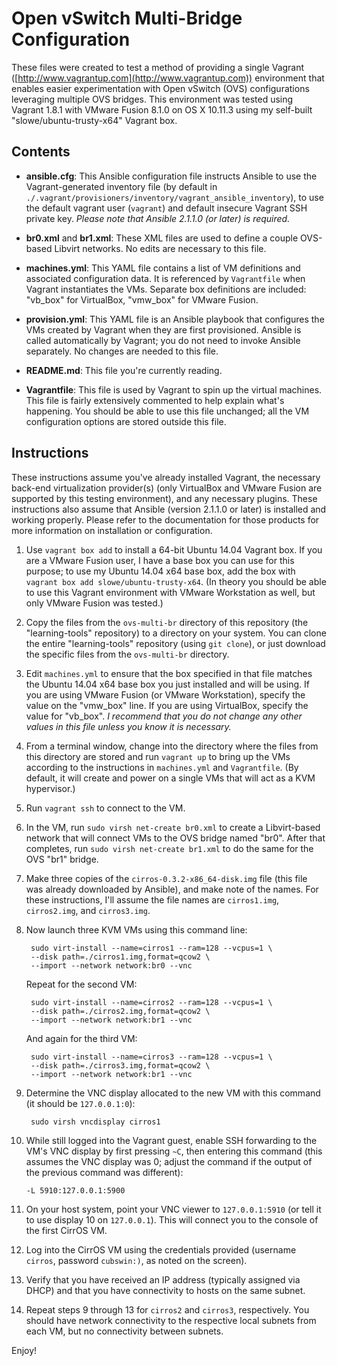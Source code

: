 # Open vSwitch Multi-Bridge Configuration

These files were created to test a method of providing a single Vagrant ([http://www.vagrantup.com](http://www.vagrantup.com)) environment that enables easier experimentation with Open vSwitch (OVS) configurations leveraging multiple OVS bridges. This environment was tested using Vagrant 1.8.1 with VMware Fusion 8.1.0 on OS X 10.11.3 using my self-built "slowe/ubuntu-trusty-x64" Vagrant box.

## Contents

* **ansible.cfg**: This Ansible configuration file instructs Ansible to use the Vagrant-generated inventory file (by default in `./.vagrant/provisioners/inventory/vagrant_ansible_inventory`), to use the default vagrant user (`vagrant`) and default insecure Vagrant SSH private key. _Please note that Ansible 2.1.1.0 (or later) is required._

* **br0.xml** and **br1.xml**: These XML files are used to define a couple OVS-based Libvirt networks. No edits are necessary to this file.

* **machines.yml**: This YAML file contains a list of VM definitions and associated configuration data. It is referenced by `Vagrantfile` when Vagrant instantiates the VMs. Separate box definitions are included: "vb_box" for VirtualBox, "vmw_box" for VMware Fusion.

* **provision.yml**: This YAML file is an Ansible playbook that configures the VMs created by Vagrant when they are first provisioned. Ansible is called automatically by Vagrant; you do not need to invoke Ansible separately. No changes are needed to this file.

* **README.md**: This file you're currently reading.

* **Vagrantfile**: This file is used by Vagrant to spin up the virtual machines. This file is fairly extensively commented to help explain what's happening. You should be able to use this file unchanged; all the VM configuration options are stored outside this file.

## Instructions

These instructions assume you've already installed Vagrant, the necessary back-end virtualization provider(s) (only VirtualBox and VMware Fusion are supported by this testing environment), and any necessary plugins. These instructions also assume that Ansible (version 2.1.1.0 or later) is installed and working properly. Please refer to the documentation for those products for more information on installation or configuration.

1. Use `vagrant box add` to install a 64-bit Ubuntu 14.04 Vagrant box. If you are a VMware Fusion user, I have a base box you can use for this purpose; to use my Ubuntu 14.04 x64 base box, add the box with `vagrant box add slowe/ubuntu-trusty-x64`. (In theory you should be able to use this Vagrant environment with VMware Workstation as well, but only VMware Fusion was tested.)

2. Copy the files from the `ovs-multi-br` directory of this repository (the "learning-tools" repository) to a directory on your system. You can clone the entire "learning-tools" repository (using `git clone`), or just download the specific files from the `ovs-multi-br` directory.

3. Edit `machines.yml` to ensure that the box specified in that file matches the Ubuntu 14.04 x64 base box you just installed and will be using. If you are using VMware Fusion (or VMware Workstation), specify the value on the "vmw_box" line. If you are using VirtualBox, specify the value for "vb_box". _I recommend that you do not change any other values in this file unless you know it is necessary._

4. From a terminal window, change into the directory where the files from this directory are stored and run `vagrant up` to bring up the VMs according to the instructions in `machines.yml` and `Vagrantfile`. (By default, it will create and power on a single VMs that will act as a KVM hypervisor.)

5. Run `vagrant ssh` to connect to the VM.

6. In the VM, run `sudo virsh net-create br0.xml` to create a Libvirt-based network that will connect VMs to the OVS bridge named "br0". After that completes, run `sudo virsh net-create br1.xml` to do the same for the OVS "br1" bridge.

7. Make three copies of the `cirros-0.3.2-x86_64-disk.img` file (this file was already downloaded by Ansible), and make note of the names. For these instructions, I'll assume the file names are `cirros1.img`, `cirros2.img`, and `cirros3.img`.

8. Now launch three KVM VMs using this command line:

        sudo virt-install --name=cirros1 --ram=128 --vcpus=1 \
        --disk path=./cirros1.img,format=qcow2 \
        --import --network network:br0 --vnc

    Repeat for the second VM:

        sudo virt-install --name=cirros2 --ram=128 --vcpus=1 \
        --disk path=./cirros2.img,format=qcow2 \
        --import --network network:br1 --vnc

    And again for the third VM:

        sudo virt-install --name=cirros3 --ram=128 --vcpus=1 \
        --disk path=./cirros3.img,format=qcow2 \
        --import --network network:br1 --vnc

9. Determine the VNC display allocated to the new VM with this command (it should be `127.0.0.1:0`):

        sudo virsh vncdisplay cirros1

10. While still logged into the Vagrant guest, enable SSH forwarding to the VM's VNC display by first pressing `~C`, then entering this command (this assumes the VNC display was 0; adjust the command if the output of the previous command was different):

        -L 5910:127.0.0.1:5900

11. On your host system, point your VNC viewer to `127.0.0.1:5910` (or tell it to use display 10 on `127.0.0.1`). This will connect you to the console of the first CirrOS VM.

12. Log into the CirrOS VM using the credentials provided (username `cirros`, password `cubswin:)`, as noted on the screen).

13. Verify that you have received an IP address (typically assigned via DHCP) and that you have connectivity to hosts on the same subnet.

14. Repeat steps 9 through 13 for `cirros2` and `cirros3`, respectively. You should have network connectivity to the respective local subnets from each VM, but no connectivity between subnets.

Enjoy!

